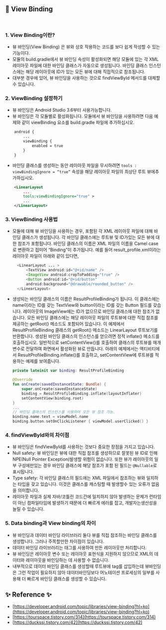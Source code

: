 ##  📌 View Binding

<br>

### 1. View Binding이란?
- 뷰 바인딩(View Binding) 은 뷰와 상호 작용하는 코드를 보다 쉽게 작성할 수 있는 기능이다.
- 모듈의 build.gradle에서 뷰 바인딩 속성이 활성화되면 해당 모듈에 있는 각 XML 레이아웃 파일에 대한 바인딩 클래스가 자동으로 생성됩니다. 바인딩 클래스 인스턴스에는 해당 레이아웃에 ID가 있는 모든 뷰에 대해 직접적으로 참조됩니다.
- 대부분 경우에 있어, 뷰 바인딩을 사용하는 것으로 findViewById 메서드를 대체할 수 있습니다.


### 2. ViewBinding 설정하기
- 뷰 바인딩은 Android Studio 3.6부터 사용가능합니다.
- 뷰 바인딩은 각 모듈별로 활성화됩니다. 모듈에서 뷰 바인딩을 사용하려면 다음 예제와 같이 viewBinding 요소를 build.gradle 파일에 추가하십시오.

```xml
    android {
        ...
        viewBinding {
            enabled = true
        }
    }
```

- 바인딩 클래스를 생성하는 동안 레이아웃 파일을 무시하려면 `tools : viewBindingIgnore = “true”` 속성을 해당 레이아웃 파일의 최상단 루트 뷰에추가하십시오.

```xml
    <LinearLayout
        ...
        tools:viewBindingIgnore="true" >
        ...
    </LinearLayout>
```

### 3. ViewBinding 사용법
- 모듈에 대해 뷰 바인딩을 사용하는 경우, 포함된 각 XML 레이아웃 파일에 대해 바인딩 클래스가 생성됩니다. 각 바인딩 클래스에는 루트뷰 및 ID가있는 모든 뷰에 대한 참조가 포함됩니다. 바인딩 클래스의 이름은 XML 파일의 이름을 Camel case로 변환하고 접미어 “Binding”이 추가됩니다.
예를 들어 result_profile.xml이라는 레이아웃 파일이 아래와 같이 있다면,
  ```java
    <LinearLayout ... >
        <TextView android:id="@+id/name" />
        <ImageView android:cropToPadding="true" />
        <Button android:id="@+id/button"
        android:background="@drawable/rounded_button" />
    </LinearLayout>
  ```

- 생성되는 바인딩 클래스의 이름은 ResultProfileBinding가 됩니다. 이 클래스에는 name이라는 ID를 갖는 TextView와 button이라는 ID를 갖는 Button 필드를 갖습니다. 레이아웃의 ImageView에는 ID가 없으므로 바인딩 클래스에 대한 참조가 없습니다.
모든 바인딩 클래스에는 해당 레이아웃 파일의 루트뷰에 대한 직접 참조를 제공하는 getRoot() 메소드도 포함되어 있습니다. 이 예제에서 ResultProfileBinding 클래스의 getRoot() 메소드는 LinearLayout 루트보기를 반환합니다.
생성된 바인딩 클래스의 인스턴스를 얻으려면 정적 inflate() 메소드를 호출하십시오. 일반적으로 setContentView()를 호출하여 클래스의 루트뷰를 매개 변수로 전달하여 화면에서 활성화된 뷰로 만듭니다. 아래의 예제에서는 액티비티에서 ResultProfileBinding.inflate()를 호출하고, setContentView에 루트뷰를 적용하는 예제를 보여줍니다.

  ```kotlin
  private lateinit var binding: ResultProfileBinding
    
  @Override
  fun onCreate(savedInstanceState: Bundle) {
      super.onCreate(savedInstanceState)
      binding = ResultProfileBinding.inflate(layoutInflater)
      setContentView(binding.root)
  }
  ...
  // 바인딩 클래스의 인스턴스를 사용하여 모든 뷰 참조 가능.
  binding.name.text = viewModel.name
  binding.button.setOnClickListener { viewModel.userClicked() }
  ```

### 4. findViewById와의 차이점
- 뷰 바인딩은 findViewById를 사용하는 것보다 중요한 장점을 가지고 있습니다.
- Null safety: 뷰 바인딩은 뷰에 대한 직접 참조를 생성하므로 잘못된 뷰 ID로 인해 NPE(Null Pointer Exception)발생할 위험이 없습니다. 또한 뷰가 레이아웃의 일부 구성에만있는 경우 바인딩 클래스에 해당 참조가 포함 된 필드는 `@Nullable`로 표시됩니다.
- Type safety: 각 바인딩 클래스의 필드에는 XML 파일에서 참조하는 뷰와 일치하는 타입을 갖고 있습니다. 이것은 클래스를 캐스팅할 때 발생할수 있는 오류가 없음을 의미합니다.
- 레이아웃 파일과 실제 자바/코틀린 코드간에 일치하지 않아 발생하는 문제가 런타임이 아닌 컴파일타임에 발생하기 때문에 더 빠르게 에러를 잡고, 개발자는생산성을 늘릴 수 있습니다.

### 5. Data binding과 View binding의 차이
- 뷰 바인딩과 데이터 바인딩 라이브러리 둘다 뷰를 직접 참조하는 바인딩 클래스를 생성합니다. 그러나 주목할만한 차이점이 있습니다.
- 데이터 바인딩 라이브러리는 <layout> 태그를 사용하여 만든 레이아웃만 처리합니다.
- 뷰 바인딩은 레이아웃 변수 또는 레이아웃 표현식을 지원하지 않으므로 XML의 데이터와 레이아웃을 바인딩하는 데 사용할 수 없습니다.
- 내부적으로 데이터 바인딩 클래스를 생성할때 루트뷰에 tag를 삽입하는데 뷰바인딩은 그런 작업이 필요하지 않아 데이터바인딩보다 어노테이션 프로세싱의 일부를 사용해 더 빠르게 바인딩 클래스를 생성할 수 있습니다.


## ✨ Reference ✨

- [https://developer.android.com/topic/libraries/view-binding?hl=ko](https://developer.android.com/topic/libraries/view-binding?hl=ko)
- [https://tourspace.tistory.com/314](https://tourspace.tistory.com/314)
- [https://duckssi.tistory.com/42](https://duckssi.tistory.com/42)